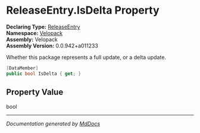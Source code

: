 ﻿<!--  
  <auto-generated>   
    The contents of this file were generated by a tool.  
    Changes to this file may be list if the file is regenerated  
  </auto-generated>   
-->

# ReleaseEntry.IsDelta Property

**Declaring Type:** [ReleaseEntry](../index.md)  
**Namespace:** [Velopack](../../index.md)  
**Assembly:** Velopack  
**Assembly Version:** 0.0.942+a011233

 Whether this package represents a full update, or a delta update. 

```csharp
[DataMember]
public bool IsDelta { get; }
```

## Property Value

bool

___

*Documentation generated by [MdDocs](https://github.com/ap0llo/mddocs)*

